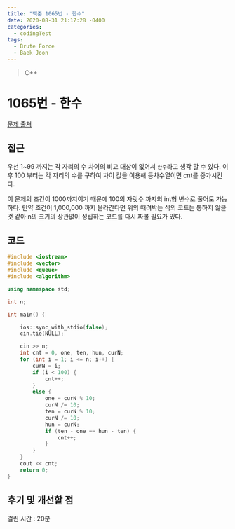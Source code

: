```yaml
---
title: "백준 1065번 - 한수"
date: 2020-08-31 21:17:28 -0400
categories: 
  - codingTest
tags:
  - Brute Force
  - Baek Joon
---
```


> C++ 

1065번 - 한수
=============
 
[문제 출처](https://www.acmicpc.net/problem/1065)

## 접근  
우선 1~99 까지는 각 자리의 수 차이의 비교 대상이 없어서 `한수`라고 생각 할 수 있다.
이후 100 부터는 각 자리의 수를 구하여 차이 값을 이용해 등차수열이면 cnt를 증가시킨다.

이 문제의 조건이 1000까지이기 때문에 100의 자릿수 까지의 int형 변수로 풀어도 가능하다. 만약 조건이 1,000,000 까지 올라간다면
위의 때려박는 식의 코드는 통하지 않을 것 같아 n의 크기의 상관없이 성립하는 코드를 다시 짜볼 필요가 있다.

## 코드  
```c++
#include <iostream>
#include <vector>
#include <queue>
#include <algorithm>

using namespace std;

int n;

int main() {

	ios::sync_with_stdio(false);
	cin.tie(NULL);

	cin >> n;
	int cnt = 0, one, ten, hun, curN;
	for (int i = 1; i <= n; i++) {
		curN = i;
		if (i < 100) {
			cnt++;
		}
		else {
			one = curN % 10;
			curN /= 10;
			ten = curN % 10;
			curN /= 10;
			hun = curN;
			if (ten - one == hun - ten) {
				cnt++;
			}
		}
	}
	cout << cnt;
	return 0;
}
```

## 후기 및 개선할 점

걸린 시간 : 20분
